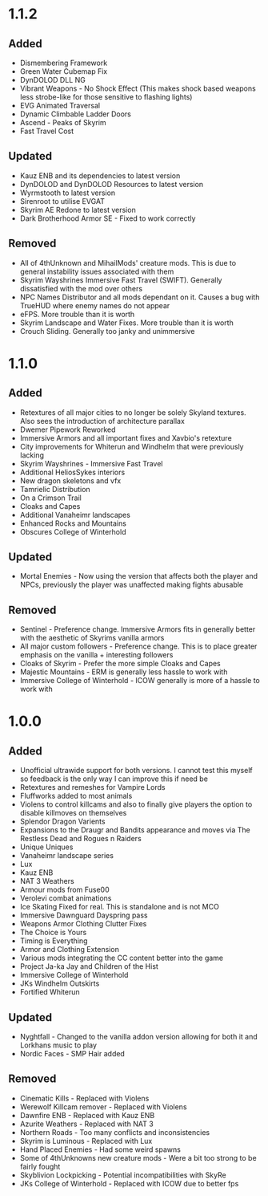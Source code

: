 # 1.1.2
## Added
- Dismembering Framework
- Green Water Cubemap Fix
- DynDOLOD DLL NG
- Vibrant Weapons - No Shock Effect (This makes shock based weapons less strobe-like for those sensitive to flashing lights)
- EVG Animated Traversal
- Dynamic Climbable Ladder Doors
- Ascend - Peaks of Skyrim
- Fast Travel Cost

## Updated
- Kauz ENB and its dependencies to latest version
- DynDOLOD and DynDOLOD Resources to latest version
- Wyrmstooth to latest version
- Sirenroot to utilise EVGAT
- Skyrim AE Redone to latest version
- Dark Brotherhood Armor SE - Fixed to work correctly

## Removed
- All of 4thUnknown and MihailMods' creature mods. This is due to general instability issues associated with them
- Skyrim Wayshrines Immersive Fast Travel (SWIFT). Generally dissatisfied with the mod over others
- NPC Names Distributor and all mods dependant on it. Causes a bug with TrueHUD where enemy names do not appear
- eFPS. More trouble than it is worth
- Skyrim Landscape and Water Fixes. More trouble than it is worth
- Crouch Sliding. Generally too janky and unimmersive

# 1.1.0
## Added
- Retextures of all major cities to no longer be solely Skyland textures. Also sees the introduction of architecture parallax
- Dwemer Pipework Reworked
- Immersive Armors and all important fixes and Xavbio's retexture
- City improvements for Whiterun and Windhelm that were previously lacking
- Skyrim Wayshrines - Immersive Fast Travel
- Additional HeliosSykes interiors
- New dragon skeletons and vfx
- Tamrielic Distribution
- On a Crimson Trail
- Cloaks and Capes
- Additional Vanaheimr landscapes
- Enhanced Rocks and Mountains
- Obscures College of Winterhold

## Updated
- Mortal Enemies - Now using the version that affects both the player and NPCs, previously the player was unaffected making fights abusable

## Removed
- Sentinel - Preference change. Immersive Armors fits in generally better with the aesthetic of Skyrims vanilla armors
- All major custom followers - Preference change. This is to place greater emphasis on the vanilla + interesting followers
- Cloaks of Skyrim - Prefer the more simple Cloaks and Capes
- Majestic Mountains - ERM is generally less hassle to work with
- Immersive College of Winterhold - ICOW generally is more of a hassle to work with


# 1.0.0
## Added
- Unofficial ultrawide support for both versions. I cannot test this myself so feedback is the only way I can improve this if need be
- Retextures and remeshes for Vampire Lords
- Fluffworks added to most animals
- Violens to control killcams and also to finally give players the option to disable killmoves on themselves
- Splendor Dragon Varients
- Expansions to the Draugr and Bandits appearance and moves via The Restless Dead and Rogues n Raiders
- Unique Uniques
- Vanaheimr landscape series
- Lux
- Kauz ENB
- NAT 3 Weathers
- Armour mods from Fuse00
- Verolevi combat animations
- Ice Skating Fixed for real. This is standalone and is not MCO
- Immersive Dawnguard Dayspring pass
- Weapons Armor Clothing Clutter Fixes
- The Choice is Yours
- Timing is Everything
- Armor and Clothing Extension
- Various mods integrating the CC content better into the game
- Project Ja-ka Jay and Children of the Hist
- Immersive College of Winterhold
- JKs Windhelm Outskirts
- Fortified Whiterun
## Updated
- Nyghtfall - Changed to the vanilla addon version allowing for both it and Lorkhans music to play
- Nordic Faces - SMP Hair added
## Removed
- Cinematic Kills - Replaced with Violens
- Werewolf Killcam remover - Replaced with Violens
- Dawnfire ENB - Replaced with Kauz ENB
- Azurite Weathers - Replaced with NAT 3
- Northern Roads - Too many conflicts and inconsistencies
- Skyrim is Luminous - Replaced with Lux
- Hand Placed Enemies - Had some weird spawns
- Some of 4thUnknowns new creature mods - Were a bit too strong to be fairly fought
- Skyblivion Lockpicking - Potential incompatibilities with SkyRe
- JKs College of Winterhold - Replaced with ICOW due to better fps
